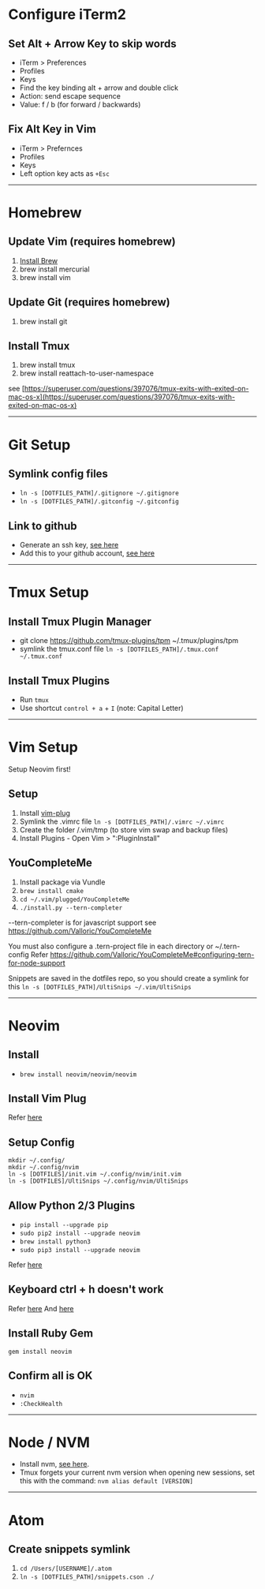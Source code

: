 # Configure iTerm2

## Set Alt + Arrow Key to skip words

* iTerm > Preferences
* Profiles
* Keys
* Find the key binding alt + arrow and double click
* Action: send escape sequence
* Value: f / b (for forward / backwards)

## Fix Alt Key in Vim
* iTerm > Prefernces 
* Profiles
* Keys
* Left option key acts as `+Esc`

---

# Homebrew

## Update Vim (requires homebrew)

1. [Install Brew](http://brew.sh/)
2. brew install mercurial
3. brew install vim

## Update Git (requires homebrew)

1. brew install git

## Install Tmux

1. brew install tmux
2. brew install reattach-to-user-namespace

see [https://superuser.com/questions/397076/tmux-exits-with-exited-on-mac-os-x](https://superuser.com/questions/397076/tmux-exits-with-exited-on-mac-os-x)

---

# Git Setup

## Symlink config files

* `ln -s [DOTFILES_PATH]/.gitignore ~/.gitignore`
* `ln -s [DOTFILES_PATH]/.gitconfig ~/.gitconfig`


## Link to github

* Generate an ssh key, [see here](https://help.github.com/articles/generating-a-new-ssh-key-and-adding-it-to-the-ssh-agent/)
* Add this to your github account, [see here](https://help.github.com/articles/adding-a-new-ssh-key-to-your-github-account/)

---

# Tmux Setup

## Install Tmux Plugin Manager

* git clone https://github.com/tmux-plugins/tpm ~/.tmux/plugins/tpm
* symlink the tmux.conf file `ln -s [DOTFILES_PATH]/.tmux.conf ~/.tmux.conf`

## Install Tmux Plugins

* Run `tmux`
* Use shortcut `control + a` + `I` (note: Capital Letter)

---

# Vim Setup

Setup Neovim first!

## Setup

1. Install [vim-plug](https://github.com/junegunn/vim-plug)
2. Symlink the .vimrc file `ln -s [DOTFILES_PATH]/.vimrc ~/.vimrc`
3. Create the folder /.vim/tmp (to store vim swap and backup files)
4. Install Plugins - Open Vim > ":PluginInstall"

## YouCompleteMe

1. Install package via Vundle
2. `brew install cmake`
3. `cd ~/.vim/plugged/YouCompleteMe`
4. `./install.py --tern-completer`

--tern-completer is for javascript support see https://github.com/Valloric/YouCompleteMe

You must also configure a .tern-project file in each directory or ~/.tern-config
Refer https://github.com/Valloric/YouCompleteMe#configuring-tern-for-node-support

Snippets are saved in the dotfiles repo, so you should create a symlink for this
`ln -s [DOTFILES_PATH]/UltiSnips ~/.vim/UltiSnips`

---

# Neovim

## Install

* `brew install neovim/neovim/neovim`

## Install Vim Plug

Refer [here](https://github.com/junegunn/vim-plug)

## Setup Config

```
mkdir ~/.config/
mkdir ~/.config/nvim
ln -s [DOTFILES]/init.vim ~/.config/nvim/init.vim
ln -s [DOTFILES]/UltiSnips ~/.config/nvim/UltiSnips
```

## Allow Python 2/3 Plugins

* `pip install --upgrade pip`
* `sudo pip2 install --upgrade neovim`
* `brew install python3`
* `sudo pip3 install --upgrade neovim`

Refer [here](https://neovim.io/doc/user/provider.html#provider-python)

## Keyboard ctrl + h doesn't work

Refer [here](https://github.com/neovim/neovim/wiki/FAQ#my-ctrl-h-mapping-doesnt-work)
And [here](https://github.com/neovim/neovim/issues/2048)

## Install Ruby Gem

`gem install neovim`

## Confirm all is OK

* `nvim`
* `:CheckHealth`

---

# Node / NVM

* Install nvm, [see here](https://github.com/creationix/nvm).
* Tmux forgets your current nvm version when opening new sessions, set this with the command: `nvm alias default [VERSION]`
---

# Atom

## Create snippets symlink

1. `cd /Users/[USERNAME]/.atom`
2. `ln -s [DOTFILES_PATH]/snippets.cson ./`
